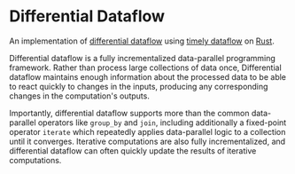 # Differential Dataflow
An implementation of [differential dataflow](http://www.cidrdb.org/cidr2013/Papers/CIDR13_Paper111.pdf) using [timely dataflow](https://github.com/frankmcsherry/timely-dataflow) on [Rust](http://www.rust-lang.org).

Differential dataflow is a fully incrementalized data-parallel programming framework. Rather than process large collections of data once, Differential dataflow maintains enough information about the processed data to be able to react quickly to changes in the inputs, producing any corresponding changes in the computation's outputs.

Importantly, differential dataflow supports more than the common data-parallel operators like `group_by` and `join`, including additionally a fixed-point operator `iterate` which repeatedly applies data-parallel logic to a collection until it converges. Iterative computations are also fully incrementalized, and differential dataflow can often quickly update the results of iterative computations.
